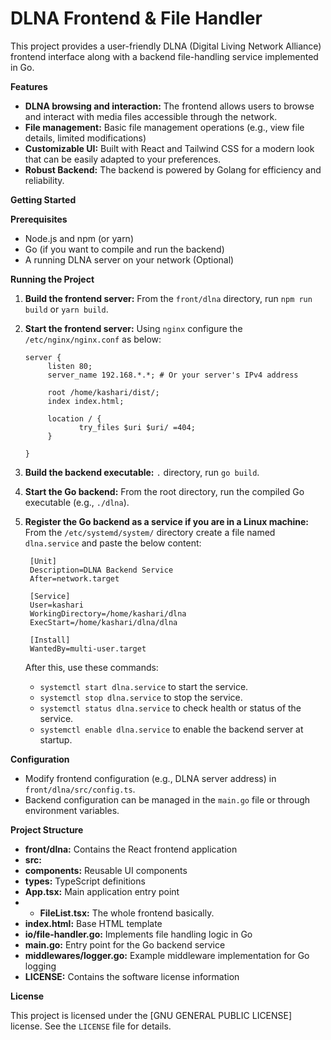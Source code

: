 # DLNA Frontend & File Handler

This project provides a user-friendly DLNA (Digital Living Network Alliance) frontend interface along with a backend file-handling service implemented in Go.

**Features**

- **DLNA browsing and interaction:** The frontend allows users to browse and interact with media files accessible through the network.
- **File management:** Basic file management operations (e.g., view file details, limited modifications)
- **Customizable UI:** Built with React and Tailwind CSS for a modern look that can be easily adapted to your preferences.
- **Robust Backend:** The backend is powered by Golang for efficiency and reliability.

**Getting Started**

**Prerequisites**

- Node.js and npm (or yarn)
- Go (if you want to compile and run the backend)
- A running DLNA server on your network (Optional)

**Running the Project**

1. **Build the frontend server:** From the `front/dlna` directory, run `npm run build` or `yarn build`.
2. **Start the frontend server:** Using `nginx` configure the `/etc/nginx/nginx.conf` as below:

   ```shell
   server {
   	    listen 80;
   	    server_name 192.168.*.*; # Or your server's IPv4 address

   	    root /home/kashari/dist/;
   	    index index.html;

   	    location / {
               try_files $uri $uri/ =404;
   	    }

   }
   ```

3. **Build the backend executable:** `.` directory, run `go build`.
4. **Start the Go backend:** From the root directory, run the compiled Go executable (e.g., `./dlna`).
5. **Register the Go backend as a service if you are in a Linux machine:** From the `/etc/systemd/system/` directory create a file named `dlna.service` and paste the below content:

   ```shell
    [Unit]
    Description=DLNA Backend Service
    After=network.target

    [Service]
    User=kashari
    WorkingDirectory=/home/kashari/dlna
    ExecStart=/home/kashari/dlna/dlna

    [Install]
    WantedBy=multi-user.target
   ```

   After this, use these commands:

   - `systemctl start dlna.service` to start the service.
   - `systemctl stop dlna.service` to stop the service.
   - `systemctl status dlna.service` to check health or status of the service.
   - `systemctl enable dlna.service` to enable the backend server at startup.

**Configuration**

- Modify frontend configuration (e.g., DLNA server address) in `front/dlna/src/config.ts`.
- Backend configuration can be managed in the `main.go` file or through environment variables.

**Project Structure**

- **front/dlna:** Contains the React frontend application
- **src:**
- **components:** Reusable UI components
- **types:** TypeScript definitions
- **App.tsx:** Main application entry point
- - **FileList.tsx:** The whole frontend basically.
- **index.html:** Base HTML template
- **io/file-handler.go:** Implements file handling logic in Go
- **main.go:** Entry point for the Go backend service
- **middlewares/logger.go:** Example middleware implementation for Go logging
- **LICENSE:** Contains the software license information

**License**

This project is licensed under the [GNU GENERAL PUBLIC LICENSE] license. See the `LICENSE` file for details.
